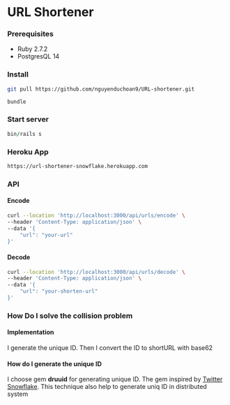# URL Shortener

### Prerequisites

<ul>
  <li>Ruby 2.7.2</li>
  <li>PostgresQL 14</li>
</ul>

### Install

```bash
git pull https://github.com/nguyenduchoan9/URL-shortener.git
```

```bash
bundle
```

### Start server

```ruby
bin/rails s
```

### Heroku App

```bash
https://url-shortener-snowflake.herokuapp.com
```

### API

#### Encode

```bash
curl --location 'http://localhost:3000/api/urls/encode' \
--header 'Content-Type: application/json' \
--data '{
    "url": "your-url"
}'
```

#### Decode

```bash
curl --location 'http://localhost:3000/api/urls/decode' \
--header 'Content-Type: application/json' \
--data '{
    "url": "your-shorten-url"
}'
```

### How Do I solve the collision problem

#### Implementation
I generate the unique ID. Then I convert the ID to shortURL with base62

#### How do I generate the unique ID
I choose gem **druuid** for generating unique ID. The gem inspired by [Twitter Snowflake](https://en.wikipedia.org/wiki/Snowflake_ID). This technique also help to generate uniq ID in distributed system 